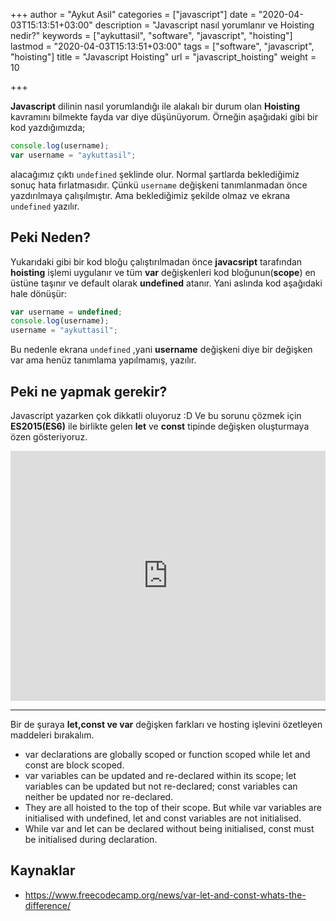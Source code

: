 +++
author = "Aykut Asil"
categories = ["javascript"]
date = "2020-04-03T15:13:51+03:00"
description = "Javascript nasıl yorumlanır ve Hoisting nedir?"
keywords = ["aykuttasil", "software", "javascript", "hoisting"]
lastmod = "2020-04-03T15:13:51+03:00"
tags = ["software", "javascript", "hoisting"]
title = "Javascript Hoisting"
url = "javascript_hoisting"
weight = 10

+++

**Javascript** dilinin nasıl yorumlandığı ile alakalı bir durum olan **Hoisting** kavramını bilmekte fayda var diye düşünüyorum. Örneğin aşağıdaki gibi bir kod yazdığımızda;

```javascript
console.log(username);
var username = "aykuttasil";
```

alacağımız çıktı `undefined` şeklinde olur. Normal şartlarda beklediğimiz sonuç hata fırlatmasıdır. Çünkü `username` değişkeni tanımlanmadan önce yazdırılmaya çalışılmıştır. Ama beklediğimiz şekilde olmaz ve ekrana `undefined` yazılır.

## Peki Neden?

Yukarıdaki gibi bir kod bloğu çalıştırılmadan önce **javacsript** tarafından **hoisting** işlemi uygulanır ve tüm **var** değişkenleri kod bloğunun(**scope**) en üstüne taşınır ve default olarak **undefined** atanır. Yani aslında kod aşağıdaki hale dönüşür:

```javascript
var username = undefined;
console.log(username);
username = "aykuttasil";
```

Bu nedenle ekrana `undefined` ,yani **username** değişkeni diye bir değişken var ama henüz tanımlama yapılmamış, yazılır.

## Peki ne yapmak gerekir?

Javascript yazarken çok dikkatli oluyoruz :D Ve bu sorunu çözmek için **ES2015(ES6)** ile birlikte gelen **let** ve **const** tipinde değişken oluşturmaya özen gösteriyoruz.

<iframe height="400px" width="100%" src="https://repl.it/@aykuttasil/javascript-hoisting?lite=true" scrolling="no" frameborder="no" allowtransparency="true" allowfullscreen="true" sandbox="allow-forms allow-pointer-lock allow-popups allow-same-origin allow-scripts allow-modals"></iframe>

---

Bir de şuraya **let,const ve var** değişken farkları ve hosting işlevini özetleyen maddeleri bırakalım.

- var declarations are globally scoped or function scoped while let and const are block scoped.
- var variables can be updated and re-declared within its scope; let variables can be updated but not re-declared; const variables can neither be updated nor re-declared.
- They are all hoisted to the top of their scope. But while var variables are initialised with undefined, let and const variables are not initialised.
- While var and let can be declared without being initialised, const must be initialised during declaration.

## Kaynaklar

- <https://www.freecodecamp.org/news/var-let-and-const-whats-the-difference/>
